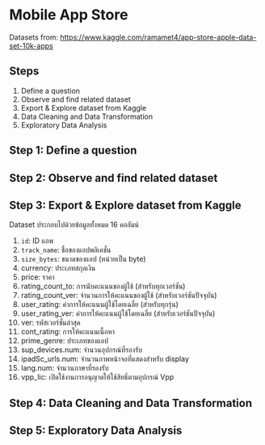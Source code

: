 # Mobile App Store
Datasets from: https://www.kaggle.com/ramamet4/app-store-apple-data-set-10k-apps

## Steps
1. Define a question
2. Observe and find related dataset
3. Export & Explore dataset from Kaggle
4. Data Cleaning and Data Transformation
5. Exploratory Data Analysis

## Step 1: Define a question
## Step 2: Observe and find related dataset
## Step 3: Export & Explore dataset from Kaggle
Dataset ประกอบไปด้วยข้อมูลทั้งหมด 16 คอลัมน์
1. `id`: ID แอพ
2. `track_name`: ชื่อของแอปพลิเคชั่น
3. `size_bytes`: ขนาดของแอป (หน่วยเป็น byte)
4. currency: ประเภทสกุลเงิน
5. price: ราคา
6. rating_count_to: การนับคะแนนของผู้ใช้ (สำหรับทุกเวอร์ชัน)
7. rating_count_ver: จำนวนการให้คะแนนของผู้ใช้ (สำหรับเวอร์ชันปัจจุบัน)
8. user_rating: ค่าการให้คะแนนผู้ใช้โดยเฉลี่ย (สำหรับทุกรุ่น)
9. user_rating_ver: ค่าการให้คะแนนผู้ใช้โดยเฉลี่ย (สำหรับเวอร์ชันปัจจุบัน)
10. ver: รหัสเวอร์ชั่นล่าสุด
11. cont_rating: การให้คะแนนเนื้อหา
12. prime_genre: ประเภทของแอป
13. sup_devices.num: จำนวนอุปกรณ์ที่รองรับ
14. ipadSc_urls.num: จำนวนภาพหน้าจอที่แสดงสำหรับ display
15. lang.num: จำนวนภาษาที่รองรับ
16. vpp_lic: เปิดใช้งานการอนุญาตให้ใช้สิทธิ์ตามอุปกรณ์ Vpp

## Step 4: Data Cleaning and Data Transformation
## Step 5: Exploratory Data Analysis
